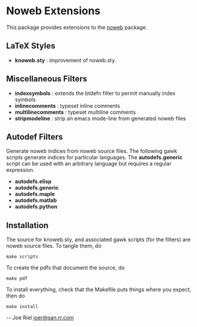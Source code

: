 <!--*- markdown -*-->
Noweb Extensions
================

This package provides extensions to the [noweb](https://github.com/nrnrnr/noweb) package.

LaTeX Styles
------------

* **knoweb.sty** : improvement of noweb.sty.

Miscellaneous Filters
---------------------

* **indexsymbols** : extends the btdefn filter to permit manually index symbols
* **inlinecomments** : typeset inline comments
* **multilinecomments** : typeset multiline comments
* **stripmodeline** : strip an emacs mode-line from generated noweb files

Autodef Filters
---------------

Generate noweb indices from noweb source files.
The following gawk scripts generate indices for particular languages.
The **autodefs.generic** script can be used with an arbitrary language
but requires a regular expression.

* **autodefs.elisp**
* **autodefs.generic**
* **autodefs.maple**
* **autodefs.matlab**
* **autodefs.python**

Installation
------------

The source for knoweb.sty, and associated gawk scripts (for the filters)
are noweb source files.  To tangle them, do

 `make scripts`

To create the pdfs that document the source, do

 `make pdf`

To install everything, check that the Makefile puts things
where you expect, then do

 `make install`


-- Joe Riel <joer@san.rr.com>
